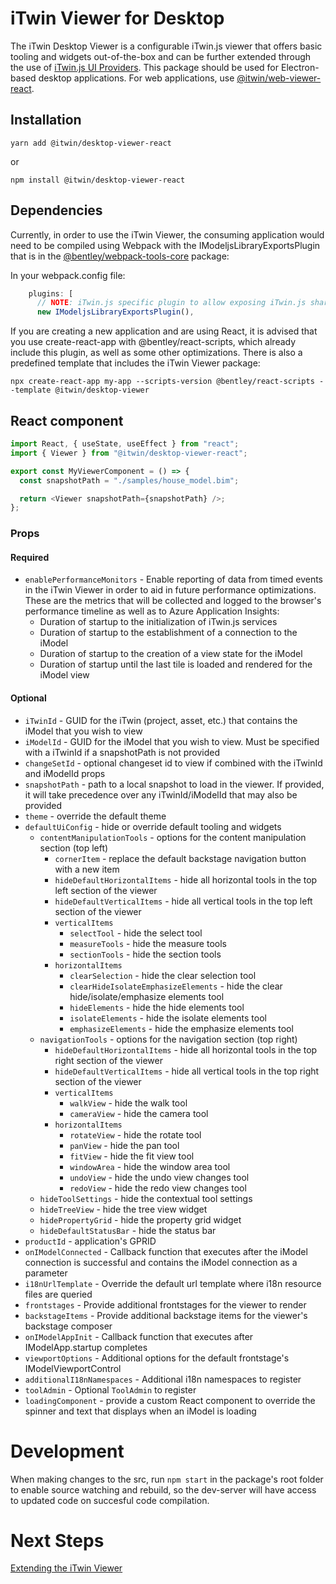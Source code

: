 # iTwin Viewer for Desktop

The iTwin Desktop Viewer is a configurable iTwin.js viewer that offers basic tooling and widgets out-of-the-box and can be further extended through the use of [iTwin.js UI Providers](https://www.itwinjs.org/learning/ui/augmentingui/). This package should be used for Electron-based desktop applications. For web applications, use [@itwin/web-viewer-react](https://www.npmjs.com/package/@itwin/web-viewer-react).

## Installation

```
yarn add @itwin/desktop-viewer-react
```

or

```
npm install @itwin/desktop-viewer-react
```

## Dependencies

Currently, in order to use the iTwin Viewer, the consuming application would need to be compiled using Webpack with the IModeljsLibraryExportsPlugin that is in the [@bentley/webpack-tools-core](https://www.npmjs.com/package/@bentley/webpack-tools-core) package:

In your webpack.config file:

```javascript
    plugins: [
      // NOTE: iTwin.js specific plugin to allow exposing iTwin.js shared libraries into the global scope.
      new IModeljsLibraryExportsPlugin(),
```

If you are creating a new application and are using React, it is advised that you use create-react-app with @bentley/react-scripts, which already include this plugin, as well as some other optimizations. There is also a predefined template that includes the iTwin Viewer package:

```
npx create-react-app my-app --scripts-version @bentley/react-scripts --template @itwin/desktop-viewer
```

## React component

```javascript
import React, { useState, useEffect } from "react";
import { Viewer } from "@itwin/desktop-viewer-react";

export const MyViewerComponent = () => {
  const snapshotPath = "./samples/house_model.bim";

  return <Viewer snapshotPath={snapshotPath} />;
};
```

### Props

#### Required

- `enablePerformanceMonitors` - Enable reporting of data from timed events in the iTwin Viewer in order to aid in future performance optimizations. These are the metrics that will be collected and logged to the browser's performance timeline as well as to Azure Application Insights:
  - Duration of startup to the initialization of iTwin.js services
  - Duration of startup to the establishment of a connection to the iModel
  - Duration of startup to the creation of a view state for the iModel
  - Duration of startup until the last tile is loaded and rendered for the iModel view

#### Optional

- `iTwinId` - GUID for the iTwin (project, asset, etc.) that contains the iModel that you wish to view
- `iModelId` - GUID for the iModel that you wish to view. Must be specified with a iTwinId if a snapshotPath is not provided
- `changeSetId` - optional changeset id to view if combined with the iTwinId and iModelId props
- `snapshotPath` - path to a local snapshot to load in the viewer. If provided, it will take precedence over any iTwinId/iModelId that may also be provided
- `theme` - override the default theme
- `defaultUiConfig` - hide or override default tooling and widgets
  - `contentManipulationTools` - options for the content manipulation section (top left)
    - `cornerItem` - replace the default backstage navigation button with a new item
    - `hideDefaultHorizontalItems` - hide all horizontal tools in the top left section of the viewer
    - `hideDefaultVerticalItems` - hide all vertical tools in the top left section of the viewer
    - `verticalItems`
      - `selectTool` - hide the select tool
      - `measureTools` - hide the measure tools
      - `sectionTools` - hide the section tools
    - `horizontalItems`
      - `clearSelection` - hide the clear selection tool
      - `clearHideIsolateEmphasizeElements` - hide the clear hide/isolate/emphasize elements tool
      - `hideElements` - hide the hide elements tool
      - `isolateElements` - hide the isolate elements tool
      - `emphasizeElements` - hide the emphasize elements tool
  - `navigationTools` - options for the navigation section (top right)
    - `hideDefaultHorizontalItems` - hide all horizontal tools in the top right section of the viewer
    - `hideDefaultVerticalItems` - hide all vertical tools in the top right section of the viewer
    - `verticalItems`
      - `walkView` - hide the walk tool
      - `cameraView` - hide the camera tool
    - `horizontalItems`
      - `rotateView` - hide the rotate tool
      - `panView` - hide the pan tool
      - `fitView` - hide the fit view tool
      - `windowArea` - hide the window area tool
      - `undoView` - hide the undo view changes tool
      - `redoView` - hide the redo view changes tool
  - `hideToolSettings` - hide the contextual tool settings
  - `hideTreeView` - hide the tree view widget
  - `hidePropertyGrid` - hide the property grid widget
  - `hideDefaultStatusBar` - hide the status bar
- `productId` - application's GPRID
- `onIModelConnected` - Callback function that executes after the iModel connection is successful and contains the iModel connection as a parameter
- `i18nUrlTemplate` - Override the default url template where i18n resource files are queried
- `frontstages` - Provide additional frontstages for the viewer to render
- `backstageItems` - Provide additional backstage items for the viewer's backstage composer
- `onIModelAppInit` - Callback function that executes after IModelApp.startup completes
- `viewportOptions` - Additional options for the default frontstage's IModelViewportControl
- `additionalI18nNamespaces` - Additional i18n namespaces to register
- `toolAdmin` - Optional `ToolAdmin` to register
- `loadingComponent` - provide a custom React component to override the spinner and text that displays when an iModel is loading

# Development

When making changes to the src, run `npm start` in the package's root folder to enable source watching and rebuild, so the dev-server will have access to updated code on succesful code compilation.

# Next Steps

[Extending the iTwin Viewer](https://www.itwinjs.org/learning/tutorials/hello-world-viewer/)
